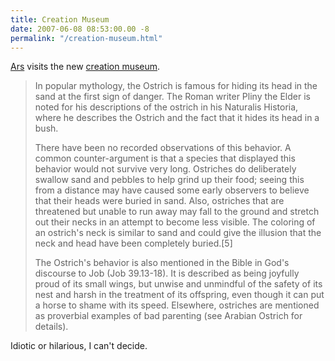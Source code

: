 ```yaml
---
title: Creation Museum
date: 2007-06-08 08:53:00.00 -8
permalink: "/creation-museum.html"
---
```

[Ars](http://arstechnica.com/articles/culture/ars-takes-a-field-trip-the-creation-museum.ars) visits the new [creation museum](http://en.wikipedia.org/wiki/Ostrich).

> In popular mythology, the Ostrich is famous for hiding its head in the sand at the first sign of danger. The Roman writer Pliny the Elder is noted for his descriptions of the ostrich in his Naturalis Historia, where he describes the Ostrich and the fact that it hides its head in a bush.
>
> There have been no recorded observations of this behavior. A common counter-argument is that a species that displayed this behavior would not survive very long. Ostriches do deliberately swallow sand and pebbles to help grind up their food; seeing this from a distance may have caused some early observers to believe that their heads were buried in sand. Also, ostriches that are threatened but unable to run away may fall to the ground and stretch out their necks in an attempt to become less visible. The coloring of an ostrich's neck is similar to sand and could give the illusion that the neck and head have been completely buried.[5]
>
> The Ostrich's behavior is also mentioned in the Bible in God's discourse to Job (Job 39.13-18). It is described as being joyfully proud of its small wings, but unwise and unmindful of the safety of its nest and harsh in the treatment of its offspring, even though it can put a horse to shame with its speed. Elsewhere, ostriches are mentioned as proverbial examples of bad parenting (see Arabian Ostrich for details).

Idiotic or hilarious, I can't decide.
